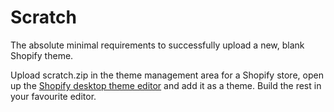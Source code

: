 Scratch
=======

The absolute minimal requirements to successfully upload a new, blank Shopify theme.

Upload scratch.zip in the theme management area for a Shopify store, open up the [Shopify desktop theme editor](http://apps.shopify.com/desktop-theme-editor) and add it as a theme. Build the rest in your favourite editor.